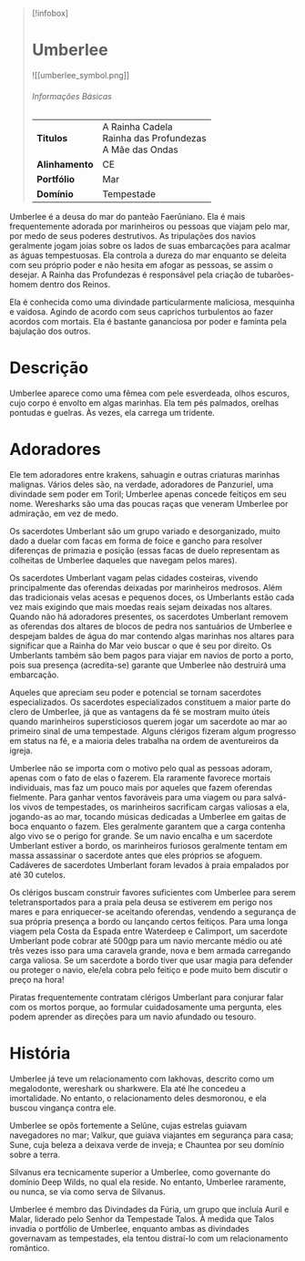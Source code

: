 > [!infobox]
> # Umberlee
> ![[umberlee_symbol.png]]
> ###### Informações Básicas
> | | |
> | ---- | ---- |
> | **Titulos** | A Rainha Cadela<br/>Rainha das Profundezas<br/>A Mãe das Ondas |
> | **Alinhamento** | CE |
> | **Portfólio** | Mar |
> | **Domínio** | Tempestade |

Umberlee é a deusa do mar do panteão Faerûniano. Ela é mais frequentemente adorada por marinheiros ou pessoas que viajam pelo mar, por medo de seus poderes destrutivos. As tripulações dos navios geralmente jogam joias sobre os lados de suas embarcações para acalmar as águas tempestuosas. Ela controla a dureza do mar enquanto se deleita com seu próprio poder e não hesita em afogar as pessoas, se assim o desejar. A Rainha das Profundezas é responsável pela criação de tubarões-homem dentro dos Reinos.

Ela é conhecida como uma divindade particularmente maliciosa, mesquinha e vaidosa. Agindo de acordo com seus caprichos turbulentos ao fazer acordos com mortais. Ela é bastante gananciosa por poder e faminta pela bajulação dos outros.

# Descrição
Umberlee aparece como uma fêmea com pele esverdeada, olhos escuros, cujo corpo é envolto em algas marinhas. Ela tem pés palmados, orelhas pontudas e guelras. Às vezes, ela carrega um tridente.

# Adoradores
Ele tem adoradores entre krakens, sahuagin e outras criaturas marinhas malignas. Vários deles são, na verdade, adoradores de Panzuriel, uma divindade sem poder em Toril; Umberlee apenas concede feitiços em seu nome. Weresharks são uma das poucas raças que veneram Umberlee por admiração, em vez de medo.

Os sacerdotes Umberlant são um grupo variado e desorganizado, muito dado a duelar com facas em forma de foice e gancho para resolver diferenças de primazia e posição (essas facas de duelo representam as colheitas de Umberlee daqueles que navegam pelos mares).

Os sacerdotes Umberlant vagam pelas cidades costeiras, vivendo principalmente das oferendas deixadas por marinheiros medrosos. Além das tradicionais velas acesas e pequenos doces, os Umberlants estão cada vez mais exigindo que mais moedas reais sejam deixadas nos altares. Quando não há adoradores presentes, os sacerdotes Umberlant removem as oferendas dos altares de blocos de pedra nos santuários de Umberlee e despejam baldes de água do mar contendo algas marinhas nos altares para significar que a Rainha do Mar veio buscar o que é seu por direito. Os Umberlants também são bem pagos para viajar em navios de porto a porto, pois sua presença (acredita-se) garante que Umberlee não destruirá uma embarcação.

Aqueles que apreciam seu poder e potencial se tornam sacerdotes especializados. Os sacerdotes especializados constituem a maior parte do clero de Umberlee, já que as vantagens da fé se mostram muito úteis quando marinheiros supersticiosos querem jogar um sacerdote ao mar ao primeiro sinal de uma tempestade. Alguns clérigos fizeram algum progresso em status na fé, e a maioria deles trabalha na ordem de aventureiros da igreja.

Umberlee não se importa com o motivo pelo qual as pessoas adoram, apenas com o fato de elas o fazerem. Ela raramente favorece mortais individuais, mas faz um pouco mais por aqueles que fazem oferendas fielmente. Para ganhar ventos favoráveis ​​para uma viagem ou para salvá-los vivos de tempestades, os marinheiros sacrificam cargas valiosas a ela, jogando-as ao mar, tocando músicas dedicadas a Umberlee em gaitas de boca enquanto o fazem. Eles geralmente garantem que a carga contenha algo vivo se o perigo for grande. Se um navio encalha e um sacerdote Umberlant estiver a bordo, os marinheiros furiosos geralmente tentam em massa assassinar o sacerdote antes que eles próprios se afoguem. Cadáveres de sacerdotes Umberlant foram levados à praia empalados por até 30 cutelos.

Os clérigos buscam construir favores suficientes com Umberlee para serem teletransportados para a praia pela deusa se estiverem em perigo nos mares e para enriquecer-se aceitando oferendas, vendendo a segurança de sua própria presença a bordo ou lançando certos feitiços. Para uma longa viagem pela Costa da Espada entre Waterdeep e Calimport, um sacerdote Umberlant pode cobrar até 500gp para um navio mercante médio ou até três vezes isso para uma caravela grande, nova e bem armada carregando carga valiosa. Se um sacerdote a bordo tiver que usar magia para defender ou proteger o navio, ele/ela cobra pelo feitiço e pode muito bem discutir o preço na hora!

Piratas frequentemente contratam clérigos Umberlant para conjurar falar com os mortos porque, ao formular cuidadosamente uma pergunta, eles podem aprender as direções para um navio afundado ou tesouro.

# História
Umberlee já teve um relacionamento com Iakhovas, descrito como um megalodonte, wereshark ou sharkwere. Ela até lhe concedeu a imortalidade. No entanto, o relacionamento deles desmoronou, e ela buscou vingança contra ele.

Umberlee se opôs fortemente a Selûne, cujas estrelas guiavam navegadores no mar; Valkur, que guiava viajantes em segurança para casa; Sune, cuja beleza a deixava verde de inveja; e Chauntea por seu domínio sobre a terra.

Silvanus era tecnicamente superior a Umberlee, como governante do domínio Deep Wilds, no qual ela reside. No entanto, Umberlee raramente, ou nunca, se via como serva de Silvanus.

Umberlee é membro das Divindades da Fúria, um grupo que incluía Auril e Malar, liderado pelo Senhor da Tempestade Talos. À medida que Talos invadia o portfólio de Umberlee, enquanto ambas as divindades governavam as tempestades, ela tentou distraí-lo com um relacionamento romântico.